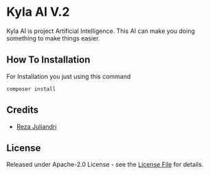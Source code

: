 # Kyla AI V.2
Kyla AI is project Artificial Intelligence. This AI can make you doing something to make things easier.
## How To Installation
For Installation you just using this command
```shell
composer install
```
## Credits

- <a href="https://github.com/ppabcd">Reza Juliandri</a>

## License

Released under Apache-2.0 License - see the [License File](LICENSE) for details.
